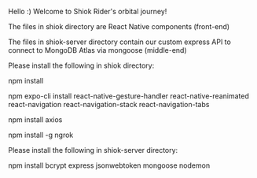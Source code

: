 Hello :) Welcome to Shiok Rider's orbital journey!

The files in shiok directory are React Native components (front-end)

The files in shiok-server directory contain our custom express API to connect to MongoDB Atlas via mongoose (middle-end)

Please install the following in shiok directory:

npm install

npm expo-cli install react-native-gesture-handler react-native-reanimated react-navigation react-navigation-stack react-navigation-tabs

npm install axios

npm install -g ngrok

Please install the following in shiok-server directory:

npm install bcrypt express jsonwebtoken mongoose nodemon


